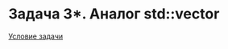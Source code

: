 # Задача 3*. Аналог std::vector
[Условие задачи](https://github.com/netology-code/cppl-homeworks/tree/main/07/03)
